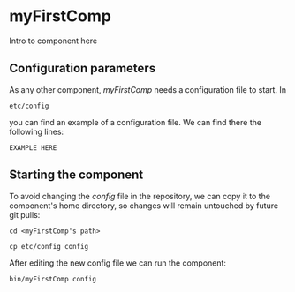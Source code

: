 # myFirstComp
Intro to component here


## Configuration parameters
As any other component, *myFirstComp* needs a configuration file to start. In
```
etc/config
```
you can find an example of a configuration file. We can find there the following lines:
```
EXAMPLE HERE
```

## Starting the component
To avoid changing the *config* file in the repository, we can copy it to the component's home directory, so changes will remain untouched by future git pulls:

```
cd <myFirstComp's path> 
```
```
cp etc/config config
```

After editing the new config file we can run the component:

```
bin/myFirstComp config
```
